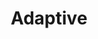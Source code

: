 ---
layout: default
layout_grid: true
title: Adaptive
keywords: adaptive app developers help cloud build adaptive cloud
description: Create, Develop, Build & Distribute Apps As-A-Service. 
class: fa fa-industry
class_value:
project_slug: adaptive-arp-typescript
project_type: Library
project_tech: TypeScript
project_quality:            <a hred="https://www.codacy.com/public/carlos/adaptive-arp-typescript"><img src="https://www.codacy.com/project/badge/f4ffa188d3bb4be99a7ad2363be2b1bc"></a>
project_release_extra:
project_version_extra:
project_devdependencies:
project_dependencies:
sitemap:
priority: 1.0
lastmod: 2015-10-27T11:07:00+01:00
---